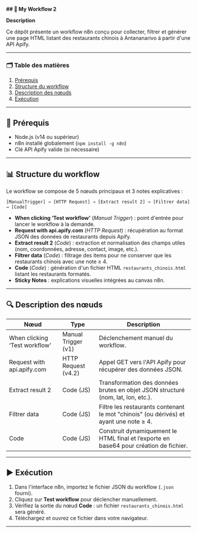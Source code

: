 **## 🚀 My Workflow 2**

**Description**

Ce dépôt présente un workflow n8n conçu pour collecter, filtrer et générer une page HTML listant des restaurants chinois à Antananarivo à partir d'une API Apify.

---

### 🗂️ Table des matières

1. [Prérequis](#-prérequis)
2. [Structure du workflow](#-structure-du-workflow)
3. [Description des nœuds](#-description-des-nœuds)
4. [Exécution](#-exécution)
---

## 🔧 Prérequis

* Node.js (v14 ou supérieur)
* n8n installé globalement (`npm install -g n8n`)
* Clé API Apify valide (si nécessaire)

---

## 📊 Structure du workflow

Le workflow se compose de 5 nœuds principaux et 3 notes explicatives :

```
[ManualTrigger] → [HTTP Request] → [Extract result 2] → [Filtrer data] → [Code]
```

* **When clicking ‘Test workflow’** (*Manual Trigger*) : point d'entrée pour lancer le workflow à la demande.
* **Request with api.apify.com** (*HTTP Request*) : récupération au format JSON des données de restaurants depuis Apify.
* **Extract result 2** (*Code*) : extraction et normalisation des champs utiles (nom, coordonnées, adresse, contact, image, etc.).
* **Filtrer data** (*Code*) : filtrage des items pour ne conserver que les restaurants chinois avec une note ≥ 4.
* **Code** (*Code*) : génération d'un fichier HTML `restaurants_chinois.html` listant les restaurants formatés.
* **Sticky Notes** : explications visuelles intégrées au canvas n8n.

---

## 🔍 Description des nœuds

| Nœud                          | Type                | Description                                                                            |
| ----------------------------- | ------------------- | -------------------------------------------------------------------------------------- |
| When clicking ‘Test workflow’ | Manual Trigger (v1) | Déclenchement manuel du workflow.                                                      |
| Request with api.apify.com    | HTTP Request (v4.2) | Appel GET vers l'API Apify pour récupérer des données JSON.                            |
| Extract result 2              | Code (JS)           | Transformation des données brutes en objet JSON structuré (nom, lat, lon, etc.).       |
| Filtrer data                  | Code (JS)           | Filtre les restaurants contenant le mot "chinois" (ou dérivés) et ayant une note ≥ 4.  |
| Code                          | Code (JS)           | Construit dynamiquement le HTML final et l’exporte en base64 pour création de fichier. |

---

## ▶️ Exécution

1. Dans l'interface n8n, importez le fichier JSON du workflow (`.json` fourni).
2. Cliquez sur **Test workflow** pour déclencher manuellement.
3. Vérifiez la sortie du nœud **Code** : un fichier `restaurants_chinois.html` sera généré.
4. Téléchargez et ouvrez ce fichier dans votre navigateur.

---
